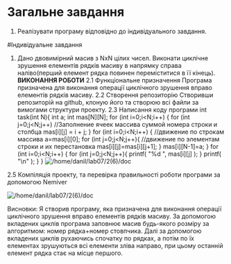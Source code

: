 # Загальне завдання
1. Реалізувати програму відповідно до індивідуального завдання.

#Індивідуальне завдання
1. Дано двовимірний масив з NxN цілих чисел. Виконати циклічне зрушення елементів рядків масиву в напрямку справа наліво(перший елемент рядка повинен переміститися в її кінець).
**ВИКОНАННЯ РОБОТИ**
2.1 Функціональне призначення
	Програма призначена для виконання операції циклічного зрушення вправо елементів рядків масиву.
2.2 Створення репозиторію
	Створивши репозиторій на github, клоную його та створюю всі файли за вимогами структури проекту. 
2.3 Написання коду програми
int task(int N){
    int a;
    int mas[N][N];
    for (int i=0;i<N;i++) {
    for (int j=0;j<N;j++) //Заполнение ячеек массива суммой номера строки и столбца
        mas[i][j] = i + j; 
    }
    for (int i=0;i<N;i++) { //движение по строкам массива
        a=mas[i][0];
        for (int j=0;j<N;j++){ //движение по элементам строки и их перестановка
                mas[i][j]=mas[i][j+1];
        } 
       mas[i][N-1]=a;
    }
    for (int i=0;i<N;i++) {
    	for (int j=0;j<N;j++){
        	printf( "%d ", mas[i][j] );
    	}
    printf( "\n" );
    }
}
![/home/danil/lab07/2(6)/doc](lab07(5(6)).png)

2.5 Компіляція проекту, та перевірка правильності роботи програми за допомогою Nemiver

![/home/danil/lab07/2(6)/doc](nemiver07(5(6)).png)

Висновки:
Я створив програму, яка призначена для виконання операції циклічного зрушення вправо елементів рядків масиву. За допомогою вкладених циклів програма заповнює масив будь-якого розміру за алгоритмом: номер рядка+номер стовпчика. Далі за допомогою вкладених циклів рухаючись спочатку по рядках, а потім по їх елементах зрушуються всі елементи зліва направо, при цьому останній елемент рядка стає на місце першого. 
